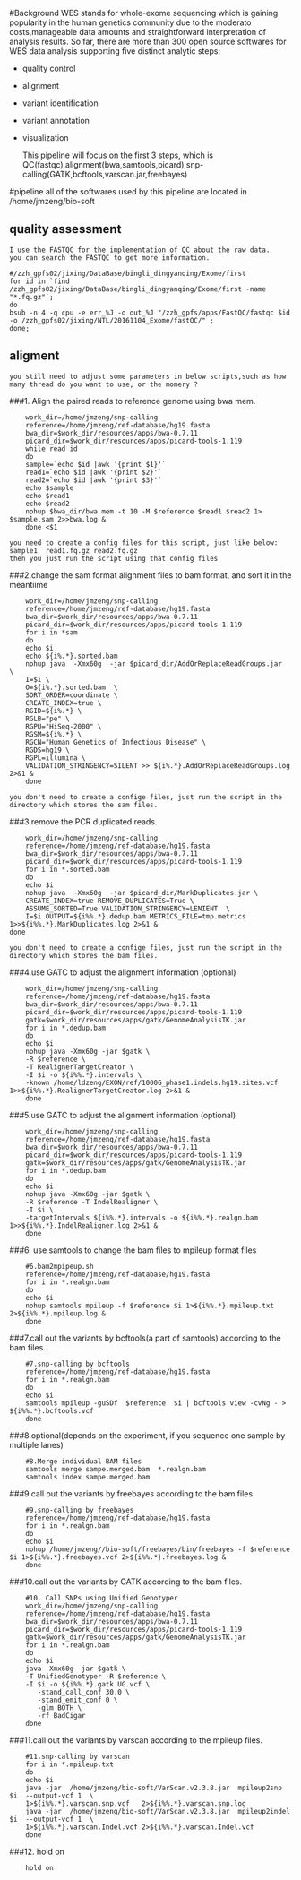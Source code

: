 
#Background
    WES stands for whole-exome sequencing which is gaining popularity in the human genetics community due to the moderato costs,manageable data amounts and straightforward interpretation of analysis results.
    So far, there are more than 300 open source softwares for WES data analysis supporting five distinct analytic steps:
* quality control
* alignment
* variant identification
* variant annotation
* visualization


    This pipeline will focus on the first 3 steps, which is QC(fastqc),alignment(bwa,samtools,picard),snp-calling(GATK,bcftools,varscan.jar,freebayes)

#pipeline
    all of the softwares used by this pipeline are located in /home/jmzeng/bio-soft
## quality assessment
    I use the FASTQC for the implementation of QC about the raw data.
    you can search the FASTQC to get more information.
```shell
#/zzh_gpfs02/jixing/DataBase/bingli_dingyanqing/Exome/first
for id in `find  /zzh_gpfs02/jixing/DataBase/bingli_dingyanqing/Exome/first -name "*.fq.gz"`;
do
bsub -n 4 -q cpu -e err_%J -o out_%J "/zzh_gpfs/apps/FastQC/fastqc $id -o /zzh_gpfs02/jixing/NTL/20161104_Exome/fastQC/" ;
done;
```
## aligment
    you still need to adjust some parameters in below scripts,such as how many thread do you want to use, or the momery ?
###1. Align the paired reads to reference genome using bwa mem.
```shell
    work_dir=/home/jmzeng/snp-calling
    reference=/home/jmzeng/ref-database/hg19.fasta   
    bwa_dir=$work_dir/resources/apps/bwa-0.7.11
    picard_dir=$work_dir/resources/apps/picard-tools-1.119
    while read id
    do
    sample=`echo $id |awk '{print $1}'`
    read1=`echo $id |awk '{print $2}'`
    read2=`echo $id |awk '{print $3}'`
    echo $sample 
    echo $read1 
    echo $read2  
    nohup $bwa_dir/bwa mem -t 10 -M $reference $read1 $read2 1> $sample.sam 2>>bwa.log &
    done <$1
```
    you need to create a config files for this script, just like below:
    sample1  read1.fq.gz read2.fq.gz
    then you just run the script using that config files
###2.change the sam format alignment files to bam format, and sort it in the meantiime
```shell
    work_dir=/home/jmzeng/snp-calling
    reference=/home/jmzeng/ref-database/hg19.fasta   
    bwa_dir=$work_dir/resources/apps/bwa-0.7.11
    picard_dir=$work_dir/resources/apps/picard-tools-1.119
    for i in *sam
    do
    echo $i
    echo ${i%.*}.sorted.bam
    nohup java  -Xmx60g  -jar $picard_dir/AddOrReplaceReadGroups.jar  \
    I=$i \
    O=${i%.*}.sorted.bam  \
    SORT_ORDER=coordinate \
    CREATE_INDEX=true \
    RGID=${i%.*} \
    RGLB="pe" \
    RGPU="HiSeq-2000" \
    RGSM=${i%.*} \
    RGCN="Human Genetics of Infectious Disease" \
    RGDS=hg19 \
    RGPL=illumina \
    VALIDATION_STRINGENCY=SILENT >> ${i%.*}.AddOrReplaceReadGroups.log 2>&1 &
    done 
```
    you don't need to create a confige files, just run the script in the directory which stores the sam files.
###3.remove the PCR duplicated reads.
```shell
    work_dir=/home/jmzeng/snp-calling
    reference=/home/jmzeng/ref-database/hg19.fasta   
    bwa_dir=$work_dir/resources/apps/bwa-0.7.11
    picard_dir=$work_dir/resources/apps/picard-tools-1.119
    for i in *.sorted.bam
    do
    echo $i
    nohup java  -Xmx60g  -jar $picard_dir/MarkDuplicates.jar \
    CREATE_INDEX=true REMOVE_DUPLICATES=True \
    ASSUME_SORTED=True VALIDATION_STRINGENCY=LENIENT  \
    I=$i OUTPUT=${i%%.*}.dedup.bam METRICS_FILE=tmp.metrics 1>>${i%%.*}.MarkDuplicates.log 2>&1 &
done 
```
    you don't need to create a confige files, just run the script in the directory which stores the bam files.
###4.use GATC to adjust the alignment information (optional)
```shell
    work_dir=/home/jmzeng/snp-calling
    reference=/home/jmzeng/ref-database/hg19.fasta   
    bwa_dir=$work_dir/resources/apps/bwa-0.7.11
    picard_dir=$work_dir/resources/apps/picard-tools-1.119
    gatk=$work_dir/resources/apps/gatk/GenomeAnalysisTK.jar
    for i in *.dedup.bam
    do
    echo $i
    nohup java -Xmx60g -jar $gatk \
    -R $reference \
    -T RealignerTargetCreator \
    -I $i -o ${i%%.*}.intervals \
    -known /home/ldzeng/EXON/ref/1000G_phase1.indels.hg19.sites.vcf 1>>${i%%.*}.RealignerTargetCreator.log 2>&1 &
    done 
```
###5.use GATC to adjust the alignment information (optional)
```shell
    work_dir=/home/jmzeng/snp-calling
    reference=/home/jmzeng/ref-database/hg19.fasta   
    bwa_dir=$work_dir/resources/apps/bwa-0.7.11
    picard_dir=$work_dir/resources/apps/picard-tools-1.119
    gatk=$work_dir/resources/apps/gatk/GenomeAnalysisTK.jar
    for i in *.dedup.bam
    do
    echo $i
    nohup java -Xmx60g -jar $gatk \
    -R $reference -T IndelRealigner \
    -I $i \
    -targetIntervals ${i%%.*}.intervals -o ${i%%.*}.realgn.bam  1>>${i%%.*}.IndelRealigner.log 2>&1 &
    done 
```
###6. use samtools to change the bam files to mpileup format files
```shell
    #6.bam2mpipeup.sh
    reference=/home/jmzeng/ref-database/hg19.fasta  
    for i in *.realgn.bam
    do
    echo $i
    nohup samtools mpileup -f $reference $i 1>${i%%.*}.mpileup.txt 2>${i%%.*}.mpileup.log & 
    done

```
###7.call out the variants by bcftools(a part of samtools) according  to the bam files.
    
```shell
    #7.snp-calling by bcftools
    reference=/home/jmzeng/ref-database/hg19.fasta  
    for i in *.realgn.bam
    do
    echo $i
    samtools mpileup -guSDf  $reference  $i | bcftools view -cvNg - > ${i%%.*}.bcftools.vcf
    done 

```
###8.optional(depends on the experiment, if you sequence one sample by multiple lanes)
```shell
    #8.Merge individual BAM files
    samtools merge sampe.merged.bam  *.realgn.bam
    samtools index sampe.merged.bam
```
###9.call out the variants by freebayes according  to the bam files.
```shell
    #9.snp-calling by freebayes
    reference=/home/jmzeng/ref-database/hg19.fasta
    for i in *.realgn.bam
    do
    echo $i 
    nohup /home/jmzeng//bio-soft/freebayes/bin/freebayes -f $reference $i 1>${i%%.*}.freebayes.vcf 2>${i%%.*}.freebayes.log &  
    done 

```
###10.call out the variants by GATK according  to the bam files.
```shell
    #10. Call SNPs using Unified Genotyper
    work_dir=/home/jmzeng/snp-calling
    reference=/home/jmzeng/ref-database/hg19.fasta   
    bwa_dir=$work_dir/resources/apps/bwa-0.7.11
    picard_dir=$work_dir/resources/apps/picard-tools-1.119
    gatk=$work_dir/resources/apps/gatk/GenomeAnalysisTK.jar
    for i in *.realgn.bam
    do
    echo $i 
    java -Xmx60g -jar $gatk \
    -T UnifiedGenotyper -R $reference \
    -I $i -o ${i%%.*}.gatk.UG.vcf \
       -stand_call_conf 30.0 \
       -stand_emit_conf 0 \
       -glm BOTH \
       -rf BadCigar 
    done 

```
###11.call out the variants by varscan according  to the mpileup files.
```shell
    #11.snp-calling by varscan
    for i in *.mpileup.txt
    do
    echo $i
    java -jar  /home/jmzeng/bio-soft/VarScan.v2.3.8.jar  mpileup2snp   $i  --output-vcf 1  \
    1>${i%%.*}.varscan.snp.vcf   2>${i%%.*}.varscan.snp.log 
    java -jar  /home/jmzeng/bio-soft/VarScan.v2.3.8.jar  mpileup2indel $i  --output-vcf 1  \
    1>${i%%.*}.varscan.Indel.vcf 2>${i%%.*}.varscan.Indel.vcf 
    done 

```
###12. hold on 
```shell
    hold on 
```
